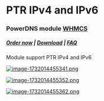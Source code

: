 # PTR IPv4 and IPv6

### PowerDNS module **[WHMCS](https://puqcloud.com/link.php?id=77)** 

#####  [Order now](https://puqcloud.com/index.php?rp=/store/whmcs-module-powerdns) | [Download](https://download.puqcloud.com/WHMCS/servers/PUQ_WHMCS-PowerDNS/) | [FAQ](https://faq.puqcloud.com/)

Module support PTR IPv4 and IPv6

[![image-1732014455341.png](https://doc.puq.info/uploads/images/gallery/2024-11/scaled-1680-/image-1732014455341.png)](https://doc.puq.info/uploads/images/gallery/2024-11/image-1732014455341.png)

[![image-1732014455352.png](https://doc.puq.info/uploads/images/gallery/2024-11/scaled-1680-/image-1732014455352.png)](https://doc.puq.info/uploads/images/gallery/2024-11/image-1732014455352.png)

[![image-1732014455362.png](https://doc.puq.info/uploads/images/gallery/2024-11/scaled-1680-/image-1732014455362.png)](https://doc.puq.info/uploads/images/gallery/2024-11/image-1732014455362.png)